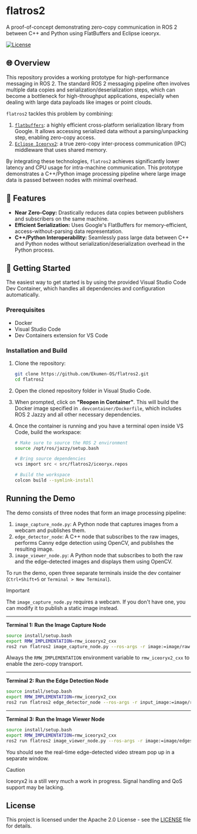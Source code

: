 # flatros2

A proof-of-concept demonstrating zero-copy communication in ROS 2 between C++ and Python using FlatBuffers and Eclipse iceoryx.

[![License](https://img.shields.io/badge/License-Apache_2.0-blue.svg)](https://opensource.org/licenses/Apache-2.0)

## 🌐 Overview

This repository provides a working prototype for high-performance messaging in ROS 2. The standard ROS 2 messaging pipeline often involves multiple data copies and serialization/deserialization steps, which can become a bottleneck for high-throughput applications, especially when dealing with large data payloads like images or point clouds.

`flatros2` tackles this problem by combining:

1. [`flatbuffers`](https://github.com/google/flatbuffers): a highly efficient cross-platform serialization library from Google. It allows accessing serialized data without a parsing/unpacking step, enabling zero-copy access.
2.  [`Eclipse Iceoryx2`](https://github.com/eclipse-iceoryx/iceoryx2): a true zero-copy inter-process communication (IPC) middleware that uses shared memory.

By integrating these technologies, `flatros2` achieves significantly lower latency and CPU usage for intra-machine communication. This prototype demonstrates a C++/Python image processing pipeline where large image data is passed between nodes with minimal overhead.

## 🌟 Features

*   **Near Zero-Copy:** Drastically reduces data copies between publishers and subscribers on the same machine.
*   **Efficient Serialization:** Uses Google's FlatBuffers for memory-efficient, access-without-parsing data representation.
*   **C++/Python Interoperability:** Seamlessly pass large data between C++ and Python nodes without serialization/deserialization overhead in the Python process.

## 🚀 Getting Started

The easiest way to get started is by using the provided Visual Studio Code Dev Container, which handles all dependencies and configuration automatically.

### Prerequisites

*   Docker
*   Visual Studio Code
*   Dev Containers extension for VS Code

### Installation and Build

1.  Clone the repository:
    ```bash
    git clone https://github.com/Ekumen-OS/flatros2.git
    cd flatros2
    ```

2.  Open the cloned repository folder in Visual Studio Code.

3.  When prompted, click on **"Reopen in Container"**. This will build the Docker image specified in `.devcontainer/Dockerfile`, which includes ROS 2 Jazzy and all other necessary dependencies.

4.  Once the container is running and you have a terminal open inside VS Code, build the workspace:
    ```bash
    # Make sure to source the ROS 2 environment
    source /opt/ros/jazzy/setup.bash

    # Bring source dependencies
    vcs import src < src/flatros2/iceoryx.repos

    # Build the workspace
    colcon build --symlink-install
    ```

## Running the Demo

The demo consists of three nodes that form an image processing pipeline:

1.  `image_capture_node.py`: A Python node that captures images from a webcam and publishes them.
2.  `edge_detector_node`: A C++ node that subscribes to the raw images, performs Canny edge detection using OpenCV, and publishes the resulting image.
3.  `image_viewer_node.py`: A Python node that subscribes to both the raw and the edge-detected images and displays them using OpenCV.

To run the demo, open three separate terminals inside the dev container (`Ctrl+Shift+5` or `Terminal > New Terminal`).

> [!IMPORTANT]
> The `image_capture_node.py` requires a webcam. If you don't have one, you can modify it to publish a static image instead.

---

**Terminal 1: Run the Image Capture Node**

```bash
source install/setup.bash
export RMW_IMPLEMENTATION=rmw_iceoryx2_cxx
ros2 run flatros2 image_capture_node.py --ros-args -r image:=image/raw
```

Always the `RMW_IMPLEMENTATION` environment variable to `rmw_iceoryx2_cxx` to enable the zero-copy transport.

---

**Terminal 2: Run the Edge Detection Node**

```bash
source install/setup.bash
export RMW_IMPLEMENTATION=rmw_iceoryx2_cxx
ros2 run flatros2 edge_detector_node --ros-args -r input_image:=image/raw -r output_image:=image/edges
```

---

**Terminal 3: Run the Image Viewer Node**

```bash
source install/setup.bash
export RMW_IMPLEMENTATION=rmw_iceoryx2_cxx
ros2 run flatros2 image_viewer_node.py --ros-args -r image:=image/edges
```

You should see the real-time edge-detected video stream pop up in a separate window.

> [!CAUTION]
> Iceoryx2 is a still very much a work in progress. Signal handling and QoS support may be lacking. 

## License

This project is licensed under the Apache 2.0 License - see the [LICENSE](./LICENSE) file for details.

